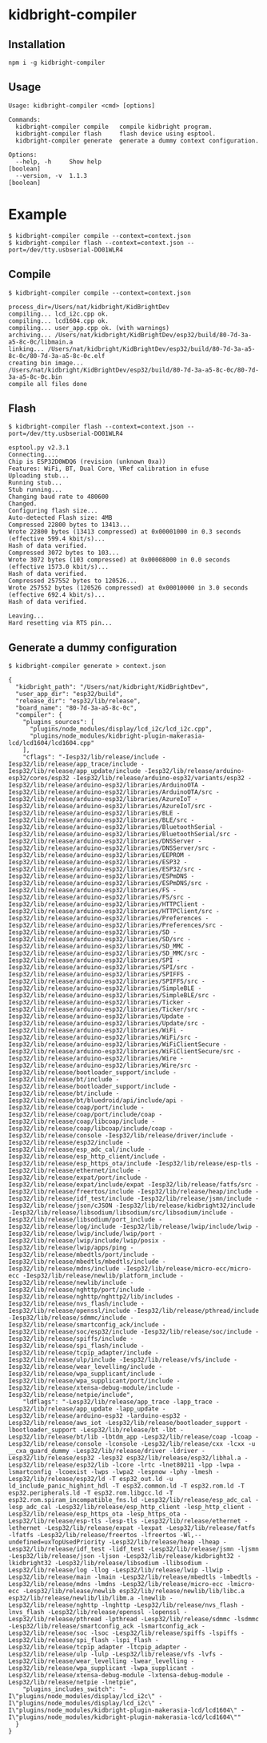 # kidbright-compiler

		

## Installation
	npm i -g kidbright-compiler


## Usage
    Usage: kidbright-compiler <cmd> [options]

    Commands:
      kidbright-compiler compile   compile kidbright program.
      kidbright-compiler flash     flash device using esptool.
      kidbright-compiler generate  generate a dummy context configuration.

    Options:
      --help, -h     Show help                                             [boolean]
      --version, -v  1.1.3                                                 [boolean]


# Example
    $ kidbright-compiler compile --context=context.json
    $ kidbright-compiler flash --context=context.json --port=/dev/tty.usbserial-DO01WLR4

## Compile
    $ kidbright-compiler compile --context=context.json
    
    process_dir=/Users/nat/kidbright/KidBrightDev
    compiling... lcd_i2c.cpp ok.
    compiling... lcd1604.cpp ok.
    compiling... user_app.cpp ok. (with warnings)
    archiving... /Users/nat/kidbright/KidBrightDev/esp32/build/80-7d-3a-a5-8c-0c/libmain.a
    linking... /Users/nat/kidbright/KidBrightDev/esp32/build/80-7d-3a-a5-8c-0c/80-7d-3a-a5-8c-0c.elf
    creating bin image... /Users/nat/kidbright/KidBrightDev/esp32/build/80-7d-3a-a5-8c-0c/80-7d-3a-a5-8c-0c.bin
    compile all files done

## Flash
    $ kidbright-compiler flash --context=context.json --port=/dev/tty.usbserial-DO01WLR4
    
    esptool.py v2.3.1
    Connecting....
    Chip is ESP32D0WDQ6 (revision (unknown 0xa))
    Features: WiFi, BT, Dual Core, VRef calibration in efuse
    Uploading stub...
    Running stub...
    Stub running...
    Changing baud rate to 480600
    Changed.
    Configuring flash size...
    Auto-detected Flash size: 4MB
    Compressed 22800 bytes to 13413...
    Wrote 22800 bytes (13413 compressed) at 0x00001000 in 0.3 seconds (effective 599.4 kbit/s)...
    Hash of data verified.
    Compressed 3072 bytes to 103...
    Wrote 3072 bytes (103 compressed) at 0x00008000 in 0.0 seconds (effective 1573.0 kbit/s)...
    Hash of data verified.
    Compressed 257552 bytes to 120526...
    Wrote 257552 bytes (120526 compressed) at 0x00010000 in 3.0 seconds (effective 692.4 kbit/s)...
    Hash of data verified.

    Leaving...
    Hard resetting via RTS pin...
 
## Generate a dummy configuration
    $ kidbright-compiler generate > context.json
    
    {
      "kidbright_path": "/Users/nat/kidbright/KidBrightDev",
      "user_app_dir": "esp32/build",
      "release_dir": "esp32/lib/release",
      "board_name": "80-7d-3a-a5-8c-0c",
      "compiler": {
        "plugins_sources": [
          "plugins/node_modules/display/lcd_i2c/lcd_i2c.cpp",
          "plugins/node_modules/kidbright-plugin-makerasia-lcd/lcd1604/lcd1604.cpp"
        ],
        "cflags": "-Iesp32/lib/release/include -Iesp32/lib/release/app_trace/include -Iesp32/lib/release/app_update/include -Iesp32/lib/release/arduino-esp32/cores/esp32 -Iesp32/lib/release/arduino-esp32/variants/esp32 -Iesp32/lib/release/arduino-esp32/libraries/ArduinoOTA -Iesp32/lib/release/arduino-esp32/libraries/ArduinoOTA/src -Iesp32/lib/release/arduino-esp32/libraries/AzureIoT -Iesp32/lib/release/arduino-esp32/libraries/AzureIoT/src -Iesp32/lib/release/arduino-esp32/libraries/BLE -Iesp32/lib/release/arduino-esp32/libraries/BLE/src -Iesp32/lib/release/arduino-esp32/libraries/BluetoothSerial -Iesp32/lib/release/arduino-esp32/libraries/BluetoothSerial/src -Iesp32/lib/release/arduino-esp32/libraries/DNSServer -Iesp32/lib/release/arduino-esp32/libraries/DNSServer/src -Iesp32/lib/release/arduino-esp32/libraries/EEPROM -Iesp32/lib/release/arduino-esp32/libraries/ESP32 -Iesp32/lib/release/arduino-esp32/libraries/ESP32/src -Iesp32/lib/release/arduino-esp32/libraries/ESPmDNS -Iesp32/lib/release/arduino-esp32/libraries/ESPmDNS/src -Iesp32/lib/release/arduino-esp32/libraries/FS -Iesp32/lib/release/arduino-esp32/libraries/FS/src -Iesp32/lib/release/arduino-esp32/libraries/HTTPClient -Iesp32/lib/release/arduino-esp32/libraries/HTTPClient/src -Iesp32/lib/release/arduino-esp32/libraries/Preferences -Iesp32/lib/release/arduino-esp32/libraries/Preferences/src -Iesp32/lib/release/arduino-esp32/libraries/SD -Iesp32/lib/release/arduino-esp32/libraries/SD/src -Iesp32/lib/release/arduino-esp32/libraries/SD_MMC -Iesp32/lib/release/arduino-esp32/libraries/SD_MMC/src -Iesp32/lib/release/arduino-esp32/libraries/SPI -Iesp32/lib/release/arduino-esp32/libraries/SPI/src -Iesp32/lib/release/arduino-esp32/libraries/SPIFFS -Iesp32/lib/release/arduino-esp32/libraries/SPIFFS/src -Iesp32/lib/release/arduino-esp32/libraries/SimpleBLE -Iesp32/lib/release/arduino-esp32/libraries/SimpleBLE/src -Iesp32/lib/release/arduino-esp32/libraries/Ticker -Iesp32/lib/release/arduino-esp32/libraries/Ticker/src -Iesp32/lib/release/arduino-esp32/libraries/Update -Iesp32/lib/release/arduino-esp32/libraries/Update/src -Iesp32/lib/release/arduino-esp32/libraries/WiFi -Iesp32/lib/release/arduino-esp32/libraries/WiFi/src -Iesp32/lib/release/arduino-esp32/libraries/WiFiClientSecure -Iesp32/lib/release/arduino-esp32/libraries/WiFiClientSecure/src -Iesp32/lib/release/arduino-esp32/libraries/Wire -Iesp32/lib/release/arduino-esp32/libraries/Wire/src -Iesp32/lib/release/bootloader_support/include -Iesp32/lib/release/bt/include -Iesp32/lib/release/bootloader_support/include -Iesp32/lib/release/bt/include -Iesp32/lib/release/bt/bluedroid/api/include/api -Iesp32/lib/release/coap/port/include -Iesp32/lib/release/coap/port/include/coap -Iesp32/lib/release/coap/libcoap/include -Iesp32/lib/release/coap/libcoap/include/coap -Iesp32/lib/release/console -Iesp32/lib/release/driver/include -Iesp32/lib/release/esp32/include -Iesp32/lib/release/esp_adc_cal/include -Iesp32/lib/release/esp_http_client/include -Iesp32/lib/release/esp_https_ota/include -Iesp32/lib/release/esp-tls -Iesp32/lib/release/ethernet/include -Iesp32/lib/release/expat/port/include -Iesp32/lib/release/expat/include/expat -Iesp32/lib/release/fatfs/src -Iesp32/lib/release/freertos/include -Iesp32/lib/release/heap/include -Iesp32/lib/release/idf_test/include -Iesp32/lib/release/jsmn/include -Iesp32/lib/release/json/cJSON -Iesp32/lib/release/kidbright32/include -Iesp32/lib/release/libsodium/libsodium/src/libsodium/include -Iesp32/lib/release/libsodium/port_include -Iesp32/lib/release/log/include -Iesp32/lib/release/lwip/include/lwip -Iesp32/lib/release/lwip/include/lwip/port -Iesp32/lib/release/lwip/include/lwip/posix -Iesp32/lib/release/lwip/apps/ping -Iesp32/lib/release/mbedtls/port/include -Iesp32/lib/release/mbedtls/mbedtls/include -Iesp32/lib/release/mdns/include -Iesp32/lib/release/micro-ecc/micro-ecc -Iesp32/lib/release/newlib/platform_include -Iesp32/lib/release/newlib/include -Iesp32/lib/release/nghttp/port/include -Iesp32/lib/release/nghttp/nghttp2/lib/includes -Iesp32/lib/release/nvs_flash/include -Iesp32/lib/release/openssl/include -Iesp32/lib/release/pthread/include -Iesp32/lib/release/sdmmc/include -Iesp32/lib/release/smartconfig_ack/include -Iesp32/lib/release/soc/esp32/include -Iesp32/lib/release/soc/include -Iesp32/lib/release/spiffs/include -Iesp32/lib/release/spi_flash/include -Iesp32/lib/release/tcpip_adapter/include -Iesp32/lib/release/ulp/include -Iesp32/lib/release/vfs/include -Iesp32/lib/release/wear_levelling/include -Iesp32/lib/release/wpa_supplicant/include -Iesp32/lib/release/wpa_supplicant/port/include -Iesp32/lib/release/xtensa-debug-module/include -Iesp32/lib/release/netpie/include",
        "ldflags": "-Lesp32/lib/release/app_trace -lapp_trace -Lesp32/lib/release/app_update -lapp_update -Lesp32/lib/release/arduino-esp32 -larduino-esp32 -Lesp32/lib/release/aws_iot -Lesp32/lib/release/bootloader_support -lbootloader_support -Lesp32/lib/release/bt -lbt -Lesp32/lib/release/bt/lib -lbtdm_app -Lesp32/lib/release/coap -lcoap -Lesp32/lib/release/console -lconsole -Lesp32/lib/release/cxx -lcxx -u __cxa_guard_dummy -Lesp32/lib/release/driver -ldriver -Lesp32/lib/release/esp32 -lesp32 esp32/lib/release/esp32/libhal.a -Lesp32/lib/release/esp32/lib -lcore -lrtc -lnet80211 -lpp -lwpa -lsmartconfig -lcoexist -lwps -lwpa2 -lespnow -lphy -lmesh -Lesp32/lib/release/esp32/ld -T esp32_out.ld -u ld_include_panic_highint_hdl -T esp32.common.ld -T esp32.rom.ld -T esp32.peripherals.ld -T esp32.rom.libgcc.ld -T esp32.rom.spiram_incompatible_fns.ld -Lesp32/lib/release/esp_adc_cal -lesp_adc_cal -Lesp32/lib/release/esp_http_client -lesp_http_client -Lesp32/lib/release/esp_https_ota -lesp_https_ota -Lesp32/lib/release/esp-tls -lesp-tls -Lesp32/lib/release/ethernet -lethernet -Lesp32/lib/release/expat -lexpat -Lesp32/lib/release/fatfs -lfatfs -Lesp32/lib/release/freertos -lfreertos -Wl,--undefined=uxTopUsedPriority -Lesp32/lib/release/heap -lheap -Lesp32/lib/release/idf_test -lidf_test -Lesp32/lib/release/jsmn -ljsmn -Lesp32/lib/release/json -ljson -Lesp32/lib/release/kidbright32 -lkidbright32 -Lesp32/lib/release/libsodium -llibsodium -Lesp32/lib/release/log -llog -Lesp32/lib/release/lwip -llwip -Lesp32/lib/release/main -lmain -Lesp32/lib/release/mbedtls -lmbedtls -Lesp32/lib/release/mdns -lmdns -Lesp32/lib/release/micro-ecc -lmicro-ecc -Lesp32/lib/release/newlib esp32/lib/release/newlib/lib/libc.a esp32/lib/release/newlib/lib/libm.a -lnewlib -Lesp32/lib/release/nghttp -lnghttp -Lesp32/lib/release/nvs_flash -lnvs_flash -Lesp32/lib/release/openssl -lopenssl -Lesp32/lib/release/pthread -lpthread -Lesp32/lib/release/sdmmc -lsdmmc -Lesp32/lib/release/smartconfig_ack -lsmartconfig_ack -Lesp32/lib/release/soc -lsoc -Lesp32/lib/release/spiffs -lspiffs -Lesp32/lib/release/spi_flash -lspi_flash -Lesp32/lib/release/tcpip_adapter -ltcpip_adapter -Lesp32/lib/release/ulp -lulp -Lesp32/lib/release/vfs -lvfs -Lesp32/lib/release/wear_levelling -lwear_levelling -Lesp32/lib/release/wpa_supplicant -lwpa_supplicant -Lesp32/lib/release/xtensa-debug-module -lxtensa-debug-module -Lesp32/lib/release/netpie -lnetpie",
        "plugins_includes_switch": "-I\"plugins/node_modules/display/lcd_i2c\" -I\"plugins/node_modules/display/lcd_i2c\" -I\"plugins/node_modules/kidbright-plugin-makerasia-lcd/lcd1604\" -I\"plugins/node_modules/kidbright-plugin-makerasia-lcd/lcd1604\""
      }
    }
